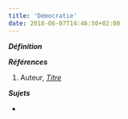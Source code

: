 ```yaml
---
title: 'Démocratie'
date: 2018-06-07T14:46:50+02:00
---
```


***Définition*** 

>

***Références***

1. Auteur, <u>*Titre*</u>

***Sujets***

- 
